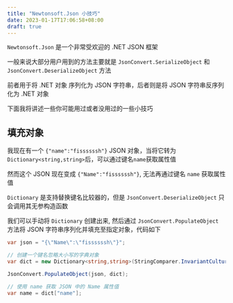 ```yaml
---
title: "Newtonsoft.Json 小技巧"
date: 2023-01-17T17:06:58+08:00
draft: true
---
```


`Newtonsoft.Json` 是一个非常受欢迎的 .NET JSON 框架

一般来说大部分用户用到的方法主要就是 `JsonConvert.SerializeObject` 和 `JsonConvert.DeserializeObject` 方法

前者用于将 .NET 对象 序列化为 JSON 字符串，后者则是将 JSON 字符串反序列化为 .NET 对象

下面我将讲述一些你可能用过或者没用过的一些小技巧

## 填充对象

我现在有一个 `{"name":"fissssssh"}` JSON 对象，当将它转为`Dictionary<string,string>`后，可以通过键名`name`获取属性值

然而这个 JSON 现在变成 `{"Name":"fissssssh"}`, 无法再通过键名 `name` 获取属性值

`Dictionary` 是支持替换键名比较器的，但是 `JsonConvert.DeserializeObject` 只会调用其无参构造函数

我们可以手动将 `Dictionary` 创建出来, 然后通过 `JsonConvert.PopulateObject` 方法将 JSON 字符串序列化并填充至指定对象，代码如下

```csharp {hl_lines=[6]}
var json = "{\"Name\":\"fissssssh\"}";

// 创建一个键名忽略大小写的字典对象
var dict = new Dictionary<string,string>(StringComparer.InvariantCultureIgnoreCase);

JsonConvert.PopulateObject(json, dict);

// 使用 name 获取 JSON 中的 Name 属性值
var name = dict["name"];
```
